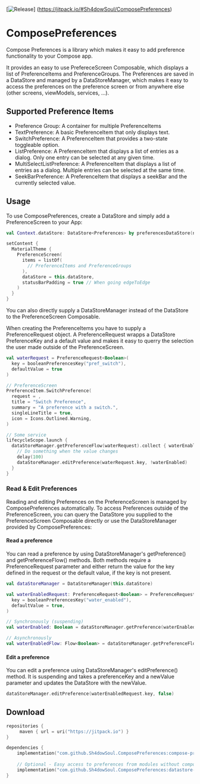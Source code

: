 [![Release](https://jitpack.io/v/User/Repo.svg)]
(https://jitpack.io/#Sh4dowSoul/ComposePreferences)

# ComposePreferences

Compose Preferences is a library which makes it easy to add preference functionality to your Compose app.

It provides an easy to use PrefereceScreen Composable, which displays a list of PreferenceItems and PreferenceGroups. The Preferences are saved in a DataStore and managed by a DataStoreManager, 
which makes it easy to access the preferences on the preference screen or from anywhere else (other screens, viewModels, services, ...).

## Supported Preference Items
- Preference Group: A container for multiple PreferenceItems
- TextPreference: A basic PreferenceItem that only displays text.
- SwitchPreference: A PreferenceItem that provides a two-state toggleable option.
- ListPreference: A PreferenceItem that displays a list of entries as a dialog. Only one entry can be selected at any given time.
- MultiSelectListPreference: A PreferenceItem that displays a list of entries as a dialog. Multiple entries can be selected at the same time.
- SeekBarPreference: A PreferenceItem that displays a seekBar and the currently selected value.

## Usage
To use ComposePreferences, create a DataStore and simply add a PreferenceScreen to your App:

``` kotlin
val Context.dataStore: DataStore<Preferences> by preferencesDataStore(name = "settings")

setContent {
  MaterialTheme {
    PreferenceScreen(
      items = listOf(
        // PreferenceItems and PreferenceGroups
      ),
      dataStore = this.dataStore,
      statusBarPadding = true // When going edgeToEdge
    )
  }
}
```

You can also directly supply a DataStoreManager instead of the DataStore to the PreferenceScreen Composable.

When creating the PreferenceItems you have to supply a PreferenceRequest object. A PreferenceRequest wrapps a DataStore PreferenceKey and a default value and makes it easy to querry
the selection the user made outside of the PreferenceScreen. 

``` kotlin
val waterRequest = PreferenceRequest<Boolean>(
  key = booleanPreferencesKey("pref_switch"), 
  defaultValue = true
)

// PreferenceScreen
PreferenceItem.SwitchPreference(
  request = ,
  title = "Switch Preference",
  summary = "A preference with a switch.",
  singleLineTitle = true,
  icon = Icons.Outlined.Warning,
)

// Some service
lifecycleScope.launch {
  dataStoreManager.getPreferenceFlow(waterRequest).collect { waterEnabled ->
    // Do something when the value changes
    delay(100)
    dataStoreManager.editPreference(waterRequest.key, !waterEnabled)
  }
}
```

### Read & Edit Preferences
Reading and editing Preferences on the PreferenceScreen is managed by ComposePreferences automatically. To access Preferences outside of the PreferenceScreen, you can query the DataStore
you supplied to the PreferenceScreen Composable directly or use the DataStoreManager provided by ComposePreferences:
#### Read a preference
You can read a preference by using DataStoreManager's getPreference() and getPreferenceFlow() methods. Both methods require a PreferenceRequest parameter and either return the value for the key 
defined in the request or the default value, if the key is not present.
``` kotlin
val dataStoreManager = DataStoreManager(this.dataStore)

val waterEnabledRequest: PreferenceRequest<Boolean> = PreferenceRequest(
  key = booleanPreferencesKey("water_enabled"),
  defaultValue = true,
)

// Synchronously (suspending)
val waterEnabled: Boolean = dataStoreManager.getPreference(waterEnabledRequest)

// Asynchronously
val waterEnabledFlow: Flow<Boolean> = dataStoreManager.getPreferenceFlow(waterEnabledRequest)
```

#### Edit a preference
You can edit a preference using DataStoreManager's editPreference() method. It is suspending and takes a preferenceKey and a newValue parameter and updates the DataStore with the newValue.
``` kotlin
dataStoreManager.editPreference(waterEnabledRequest.key, false)

```

## Download

```kotlin
repositories {
     maven { url = uri("https://jitpack.io") }
}

dependencies {
    implementation("com.github.Sh4dowSoul.ComposePreferences:compose-preferences:<version>")
    
    // Optional - Easy access to preferences from modules without compose dependency
    implementation("com.github.Sh4dowSoul.ComposePreferences:datastore-manager:<version>") 
}
```
